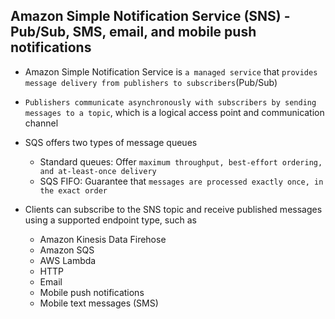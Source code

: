 ## Amazon Simple Notification Service (SNS) - Pub/Sub, SMS, email, and mobile push notifications

- Amazon Simple Notification Service is `a managed service` that `provides message delivery from publishers to subscribers`(Pub/Sub)

- `Publishers communicate asynchronously with subscribers by sending messages to a topic`, which is a logical access point and communication channel

- SQS offers two types of message queues

  - Standard queues: Offer `maximum throughput, best-effort ordering, and at-least-once delivery`
  - SQS FIFO: Guarantee that `messages are processed exactly once, in the exact order`

- Clients can subscribe to the SNS topic and receive published messages using a supported endpoint type, such as

  - Amazon Kinesis Data Firehose
  - Amazon SQS
  - AWS Lambda
  - HTTP
  - Email
  - Mobile push notifications
  - Mobile text messages (SMS)
